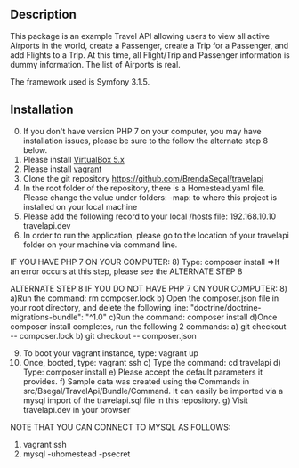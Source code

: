 ## Description

This package is an example Travel API allowing users to view all active Airports in the world, create a Passenger, create a Trip for a Passenger, and add Flights to a Trip. At this time, all Flight/Trip and Passenger information is dummy information.  The list of Airports is real.

The framework used is Symfony 3.1.5.

## Installation
0) If you don't have version PHP 7 on your computer, you may have installation issues, please be sure to the follow the alternate step 8 below.
1) Please install <a href="https://www.virtualbox.org/wiki/Downloads" target="_blank">VirtualBox 5.x</a>
2) Please install <a href="https://www.vagrantup.com/docs/installation/" target="_blank">vagrant</a> 
3) Clone the git repository <a href="https://github.com/BrendaSegal/travelapi" target="_blank">https://github.com/BrendaSegal/travelapi</a>
5) In the root folder of the repository, there is a Homestead.yaml file.  Please change the value under folders: -map: to where this project is installed on your local machine
6) Please add the following record to your local /hosts file:
    192.168.10.10 travelapi.dev
7) In order to run the application, please go to the location of your travelapi folder on your machine via command line.  

IF YOU HAVE PHP 7 ON YOUR COMPUTER:
8) Type:
    composer install
=>If an error occurs at this step, please see the ALTERNATE STEP 8

ALTERNATE STEP 8 IF YOU DO NOT HAVE PHP 7 ON YOUR COMPUTER:
8) a)Run the command:
    rm composer.lock
   b) Open the composer.json file in your root directory, and delete the following line:
    "doctrine/doctrine-migrations-bundle": "^1.0"
   c)Run the command:
    composer install
   d)Once composer install completes, run the following 2 commands:
      a) git checkout -- composer.lock
      b) git checkout -- composer.json

9) To boot your vagrant instance,
     type: vagrant up
10) Once, booted, type: vagrant ssh
 c) Type the command: cd travelapi
 d) Type: composer install
 e) Please accept the default parameters it provides. 
 f) Sample data was created using the Commands in src/Bsegal/TravelApi/Bundle/Command.  It can easily be imported via a mysql import of the travelapi.sql file in this repository.
 g) Visit travelapi.dev in your browser

NOTE THAT YOU CAN CONNECT TO MYSQL AS FOLLOWS:
1) vagrant ssh
2) mysql -uhomestead -psecret
